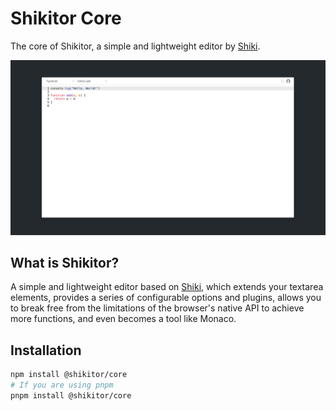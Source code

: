 # Shikitor Core

The core of Shikitor, a simple and lightweight editor by [Shiki](https://shiki.matsu.io/).

![img.png](.resource/img.png)

## What is Shikitor?

A simple and lightweight editor based on [Shiki](https://shiki.matsu.io/), which extends your textarea elements, provides a series of configurable options and plugins, allows you to break free from the limitations of the browser's native API to achieve more functions, and even becomes a tool like Monaco.

## Installation

```bash
npm install @shikitor/core
# If you are using pnpm
pnpm install @shikitor/core
```
